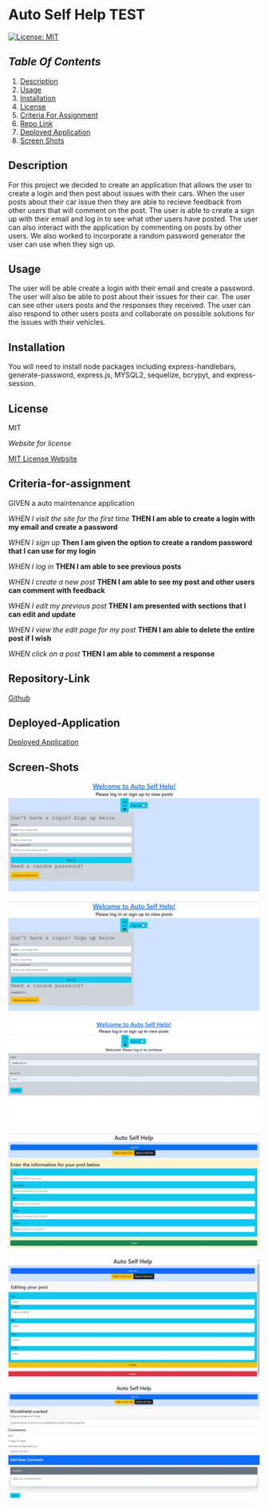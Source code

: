 # Auto Self Help TEST


[![License: MIT](https://img.shields.io/badge/License-MIT-yellow.svg)](https://opensource.org/licenses/MIT)

## _Table Of Contents_

1. [Description](#description)
2. [Usage](#usage)
3. [Installation](#installation)
4. [License](#license)
5. [Criteria For Assignment](#criteria-for-assignment)
6. [Repo Link](#repository-link)
7. [Deployed Application](#deployed-application)
8. [Screen Shots](#screen-shots)

## Description

For this project we decided to create an application that allows the user to create a login and then post about issues with their cars. When the user posts about their car issue then they are able to recieve feedback from other users that will comment on the post. The user is able to create a sign up with their email and log in to see what other users have posted. The user can also interact with the application by commenting on posts by other users. We also worked to incorporate a random password generator the user can use when they sign up.

## Usage

The user will be able create a login with their email and create a password. The user will also be able to post about their issues for their car. The user can see other users posts and the responses they received. The user can also respond to other users posts and collaborate on possible solutions for the issues with their vehicles.

## Installation

You will need to install node packages including express-handlebars, generate-password, express.js, MYSQL2, sequelize, bcrypyt, and express-session.

## License

MIT

_Website for license_

[MIT License Website](https://mit-license.org/)

## Criteria-for-assignment

GIVEN a auto maintenance application

*WHEN I visit the site for the first time*
**THEN I am able to create a login with my email and create a password**

*WHEN I sign up*
**Then I am given the option to create a random password that I can use for my login**

*WHEN I log in*
**THEN I am able to see previous posts**

*WHEN I create a new post*
**THEN I am able to see my post and other users can comment with feedback**

*WHEN I edit my previous post*
**THEN I am presented with sections that I can edit and update**

*WHEN I view the edit page for my post*
**THEN I am able to delete the entire post if I wish**

*WHEN click on a post*
**THEN I am able to comment a response**


## Repository-Link

[Github](https://github.com/PintoDrop/autoselfhelp)

## Deployed-Application

[Deployed Application](https://agile-ocean-74686.herokuapp.com/)

## Screen-Shots

![Sign up screenshot](./images/signup.JPG)

![Sign up page w/ generated password screenshot](./images/signupGenPass.JPG)

![Log in screenshot](./images/login.JPG)

![New Post Screenshot](./images/NewPost.JPG)

![Edit Post screenshot](./images/editpost.JPG)

![Comments page screenshot](./images/comments.JPG)

